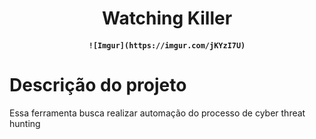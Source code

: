 <h1 align="center" >Watching Killer</h1>

<h4 align="center">

    ![Imgur](https://imgur.com/jKYzI7U)

</h4>

<h1>Descrição do projeto</h1>

Essa ferramenta busca realizar automação do processo de cyber threat hunting